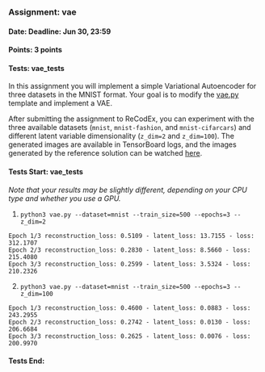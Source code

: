 ### Assignment: vae
#### Date: Deadline: Jun 30, 23:59
#### Points: 3 points
#### Tests: vae_tests

In this assignment you will implement a simple Variational Autoencoder
for three datasets in the MNIST format. Your goal is to modify the
[vae.py](https://github.com/ufal/npfl114/tree/master/labs/12/vae.py)
template and implement a VAE.

After submitting the assignment to ReCodEx, you can experiment with the three
available datasets (`mnist`, `mnist-fashion`, and `mnist-cifarcars`) and
different latent variable dimensionality (`z_dim=2` and `z_dim=100`).
The generated images are available in TensorBoard logs, and the images
generated by the reference solution can be watched
[here](https://ufal.mff.cuni.cz/~straka/courses/npfl114/2223/demos/vae.html).

#### Tests Start: vae_tests
_Note that your results may be slightly different, depending on your CPU type and whether you use a GPU._
1. `python3 vae.py --dataset=mnist --train_size=500 --epochs=3 --z_dim=2`
```
Epoch 1/3 reconstruction_loss: 0.5109 - latent_loss: 13.7155 - loss: 312.1707
Epoch 2/3 reconstruction_loss: 0.2830 - latent_loss: 8.5660 - loss: 215.4080
Epoch 3/3 reconstruction_loss: 0.2599 - latent_loss: 3.5324 - loss: 210.2326
```
2. `python3 vae.py --dataset=mnist --train_size=500 --epochs=3 --z_dim=100`
```
Epoch 1/3 reconstruction_loss: 0.4600 - latent_loss: 0.0883 - loss: 243.2955
Epoch 2/3 reconstruction_loss: 0.2742 - latent_loss: 0.0130 - loss: 206.6684
Epoch 3/3 reconstruction_loss: 0.2625 - latent_loss: 0.0076 - loss: 200.9970
```
#### Tests End:
